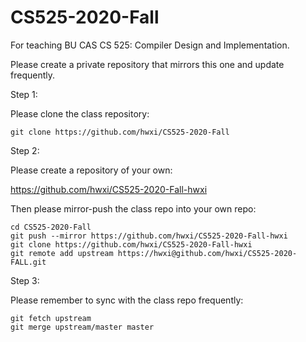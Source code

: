 # CS525-2020-Fall
For teaching BU CAS CS 525: Compiler Design and Implementation.

Please create a private repository that mirrors this one and update
frequently.

Step 1:

Please clone the class repository:

```
git clone https://github.com/hwxi/CS525-2020-Fall
```

Step 2:

Please create a repository of your own:

https://github.com/hwxi/CS525-2020-Fall-hwxi

Then please mirror-push the class repo into your own repo:

```
cd CS525-2020-Fall
git push --mirror https://github.com/hwxi/CS525-2020-Fall-hwxi
git clone https://github.com/hwxi/CS525-2020-Fall-hwxi
git remote add upstream https://hwxi@github.com/hwxi/CS525-2020-FALL.git
```

Step 3:

Please remember to sync with the class repo frequently:

```
git fetch upstream
git merge upstream/master master
```
